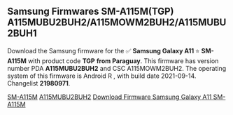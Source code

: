 <h2>Samsung Firmwares SM-A115M(TGP) A115MUBU2BUH2/A115MOWM2BUH2/A115MUBU2BUH1</h2>
Download the Samsung firmware for the ✅ <strong>Samsung Galaxy A11 </strong> ⭐ <strong>SM-A115M</strong> with product code <strong>TGP</strong> <strong> from Paraguay</strong>. This firmware has version number PDA <strong>A115MUBU2BUH2</strong> and CSC A115MOWM2BUH2. The operating system of this firmware is Android R , with build date 2021-09-14. Changelist <strong>21980971</strong>.


[SM-A115M](https://samfirm.shop/samsung/model/SM-A115M)
[A115MUBU2BUH2](https://samfirm.shop/samsung/pda/A115MUBU2BUH2)
[Download Firmware Samsung Galaxy A11 SM-A115M](https://samfirm.shop/samsung/firmware/456067)
